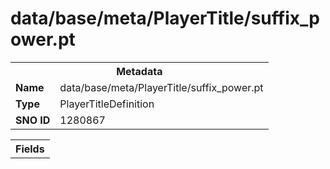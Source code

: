 <h1>data/base/meta/PlayerTitle/suffix_power.pt</h1><table><tr><th colspan="100%">Metadata</th></tr><tr><td><b>Name</b></td><td>data/base/meta/PlayerTitle/suffix_power.pt</td></tr><tr><td><b>Type</b></td><td>PlayerTitleDefinition</td></tr><tr><td><b>SNO ID</b></td><td>1280867</td></tr></table>

<table><tr><th colspan="100%">Fields</th></tr></table>

